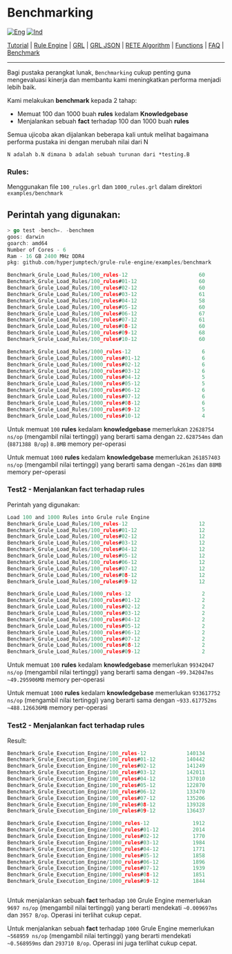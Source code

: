 # Benchmarking

[![Eng](https://github.com/gosquared/flags/blob/master/flags/flags/flat/24/United-Kingdom.png?raw=true)](Benchmarking_en.md)
[![Ind](https://github.com/gosquared/flags/blob/master/flags/flags/flat/24/Indonesia.png?raw=true)](Benchmarking_id.md)

[Tutorial](Tutorial_id.md) | [Rule Engine](RuleEngine_id.md) | [GRL](GRL_id.md) | [GRL JSON](GRL_JSON_id.md) | [RETE Algorithm](RETE_id.md) | [Functions](Function_id.md) | [FAQ](FAQ_id.md) | [Benchmark](Benchmarking_id.md)

---

Bagi pustaka perangkat lunak, `Benchmarking` cukup penting guna mengevaluasi kinerja dan membantu kami meningkatkan performa menjadi lebih baik.

Kami melakukan __benchmark__ kepada 2 tahap:
* Memuat 100 dan 1000 buah __rules__ kedalam __Knowledgebase__
* Menjalankan sebuah __fact__ terhadap 100 dan 1000 buah __rules__

Semua ujicoba akan dijalankan beberapa kali untuk melihat bagaimana performa pustaka ini dengan merubah nilai dari N

`N adalah b.N dimana b adalah sebuah turunan dari *testing.B`

### Rules:
Menggunakan file `100_rules.grl` dan `1000_rules.grl` dalam direktori `examples/benchmark`

Perintah yang digunakan:
---
```go
> go test -bench=. -benchmem
goos: darwin
goarch: amd64
Number of Cores - 6
Ram - 16 GB 2400 MHz DDR4
pkg: github.com/hyperjumptech/grule-rule-engine/examples/benchmark

Benchmark_Grule_Load_Rules/100_rules-12                       60          20968700 ns/op         8871574 B/op     216554 allocs/op
Benchmark_Grule_Load_Rules/100_rules#01-12                    60          20800060 ns/op         8871255 B/op     216552 allocs/op
Benchmark_Grule_Load_Rules/100_rules#02-12                    60          21284699 ns/op         8871410 B/op     216553 allocs/op
Benchmark_Grule_Load_Rules/100_rules#03-12                    61          20414968 ns/op         8871317 B/op     216552 allocs/op
Benchmark_Grule_Load_Rules/100_rules#04-12                    58          20618596 ns/op         8871612 B/op     216554 allocs/op
Benchmark_Grule_Load_Rules/100_rules#05-12                    60          21217303 ns/op         8871294 B/op     216552 allocs/op
Benchmark_Grule_Load_Rules/100_rules#06-12                    67          21312189 ns/op         8871592 B/op     216554 allocs/op
Benchmark_Grule_Load_Rules/100_rules#07-12                    61          20592475 ns/op         8871213 B/op     216552 allocs/op
Benchmark_Grule_Load_Rules/100_rules#08-12                    60          22628754 ns/op         8871388 B/op     216553 allocs/op
Benchmark_Grule_Load_Rules/100_rules#09-12                    68          21192157 ns/op         8871223 B/op     216552 allocs/op
Benchmark_Grule_Load_Rules/100_rules#10-12                    60          21242572 ns/op         8871226 B/op     216552 allocs/op

Benchmark_Grule_Load_Rules/1000_rules-12                       6         209761389 ns/op        88641262 B/op    2141287 allocs/op
Benchmark_Grule_Load_Rules/1000_rules#01-12                    6         204268674 ns/op        88644670 B/op    2141304 allocs/op
Benchmark_Grule_Load_Rules/1000_rules#02-12                    6         210895687 ns/op        88639476 B/op    2141278 allocs/op
Benchmark_Grule_Load_Rules/1000_rules#03-12                    6         214102248 ns/op        88642209 B/op    2141293 allocs/op
Benchmark_Grule_Load_Rules/1000_rules#04-12                    5         268977045 ns/op        88639793 B/op    2141279 allocs/op
Benchmark_Grule_Load_Rules/1000_rules#05-12                    5         211837045 ns/op        88641822 B/op    2141289 allocs/op
Benchmark_Grule_Load_Rules/1000_rules#06-12                    6         221863753 ns/op        88642209 B/op    2141293 allocs/op
Benchmark_Grule_Load_Rules/1000_rules#07-12                    6         223676073 ns/op        88643585 B/op    2141299 allocs/op
Benchmark_Grule_Load_Rules/1000_rules#08-12                    6         224317362 ns/op        88643070 B/op    2141297 allocs/op
Benchmark_Grule_Load_Rules/1000_rules#09-12                    5         241930711 ns/op        88641422 B/op    2141289 allocs/op
Benchmark_Grule_Load_Rules/1000_rules#10-12                    4         261857403 ns/op        88637592 B/op    2141269 allocs/op

```

Untuk memuat `100` __rules__ kedalam __knowledgebase__ memerlukan `22628754 ns/op` (mengambil nilai tertinggi) yang berarti sama dengan `22.628754ms` dan (`8871388 B/op`) `8.8MB` memory per-operasi

Untuk memuat `1000` __rules__ kedalam __knowledgebase__ memerlukan `261857403 ns/op` (mengambil nilai tertinggi) yang berarti sama dengan `~261ms` dan `88MB` memory per-operasi

### Test2 - Menjalankan fact terhadap rules
Perintah yang digunakan: 
```go
Load 100 and 1000 Rules into Grule rule Engine
Benchmark_Grule_Load_Rules/100_rules-12                       12          96674568 ns/op        49297966 B/op     731119 allocs/op
Benchmark_Grule_Load_Rules/100_rules#01-12                    12          97915910 ns/op        49293839 B/op     731103 allocs/op
Benchmark_Grule_Load_Rules/100_rules#02-12                    12          97716674 ns/op        49293398 B/op     731129 allocs/op
Benchmark_Grule_Load_Rules/100_rules#03-12                    12          97227219 ns/op        49299542 B/op     731145 allocs/op
Benchmark_Grule_Load_Rules/100_rules#04-12                    12          99342047 ns/op        49295906 B/op     731131 allocs/op
Benchmark_Grule_Load_Rules/100_rules#05-12                    12          98636912 ns/op        49297570 B/op     731228 allocs/op
Benchmark_Grule_Load_Rules/100_rules#06-12                    12          98414282 ns/op        49297168 B/op     731122 allocs/op
Benchmark_Grule_Load_Rules/100_rules#07-12                    12          97733003 ns/op        49299440 B/op     731184 allocs/op
Benchmark_Grule_Load_Rules/100_rules#08-12                    12          98122635 ns/op        49297690 B/op     731132 allocs/op
Benchmark_Grule_Load_Rules/100_rules#09-12                    12          98451525 ns/op        49292262 B/op     731055 allocs/op

Benchmark_Grule_Load_Rules/1000_rules-12                       2         933617752 ns/op        488126636 B/op   7239752 allocs/op
Benchmark_Grule_Load_Rules/1000_rules#01-12                    2         926896605 ns/op        488120920 B/op   7239869 allocs/op
Benchmark_Grule_Load_Rules/1000_rules#02-12                    2         928509980 ns/op        488118076 B/op   7239757 allocs/op
Benchmark_Grule_Load_Rules/1000_rules#03-12                    2         926093793 ns/op        488119492 B/op   7239927 allocs/op
Benchmark_Grule_Load_Rules/1000_rules#04-12                    2         924214904 ns/op        488154840 B/op   7240215 allocs/op
Benchmark_Grule_Load_Rules/1000_rules#05-12                    2         928009912 ns/op        488078180 B/op   7239902 allocs/op
Benchmark_Grule_Load_Rules/1000_rules#06-12                    2         925822584 ns/op        488082700 B/op   7239303 allocs/op
Benchmark_Grule_Load_Rules/1000_rules#07-12                    2         923116273 ns/op        488088032 B/op   7239301 allocs/op
Benchmark_Grule_Load_Rules/1000_rules#08-12                    2         924545950 ns/op        488103888 B/op   7240207 allocs/op
Benchmark_Grule_Load_Rules/1000_rules#09-12                    2         930476936 ns/op        488166652 B/op   7240389 allocs/op


```

Untuk memuat `100` __rules__ kedalam __knowledgebase__ memerlukan `99342047 ns/op` (mengambil nilai tertinggi) yang berarti sama dengan `~99.342047ms` `~49.295906MB` memory per-operasi

Untuk memuat `1000` __rules__ kedalam __knowledgebase__ memerlukan `933617752 ns/op` (mengambil nilai tertinggi) yang berarti sama dengan `~933.617752ms` `~488.126636MB` memory per-operasi

### Test2 - Menjalankan fact terhadap rules
Result:
```go
Benchmark_Grule_Execution_Engine/100_rules-12             140134              8175 ns/op            3939 B/op         59 allocs/op
Benchmark_Grule_Execution_Engine/100_rules#01-12          140442              8240 ns/op            3939 B/op         59 allocs/op
Benchmark_Grule_Execution_Engine/100_rules#02-12          141249              8151 ns/op            3937 B/op         59 allocs/op
Benchmark_Grule_Execution_Engine/100_rules#03-12          142011              8191 ns/op            3935 B/op         59 allocs/op
Benchmark_Grule_Execution_Engine/100_rules#04-12          137010              8226 ns/op            3947 B/op         59 allocs/op
Benchmark_Grule_Execution_Engine/100_rules#05-12          122870              9112 ns/op            3989 B/op         59 allocs/op
Benchmark_Grule_Execution_Engine/100_rules#06-12          133470              9697 ns/op            3957 B/op         59 allocs/op
Benchmark_Grule_Execution_Engine/100_rules#07-12          135206              8210 ns/op            3952 B/op         59 allocs/op
Benchmark_Grule_Execution_Engine/100_rules#08-12          139328              8213 ns/op            3941 B/op         59 allocs/op
Benchmark_Grule_Execution_Engine/100_rules#09-12          136437              8287 ns/op            3949 B/op         59 allocs/op

Benchmark_Grule_Execution_Engine/1000_rules-12              1912            525881 ns/op          273244 B/op       3843 allocs/op
Benchmark_Grule_Execution_Engine/1000_rules#01-12           2014            508415 ns/op          260310 B/op       3651 allocs/op
Benchmark_Grule_Execution_Engine/1000_rules#02-12           1770            568959 ns/op          293710 B/op       4147 allocs/op
Benchmark_Grule_Execution_Engine/1000_rules#03-12           1984            513188 ns/op          263958 B/op       3706 allocs/op
Benchmark_Grule_Execution_Engine/1000_rules#04-12           1771            566971 ns/op          293550 B/op       4145 allocs/op
Benchmark_Grule_Execution_Engine/1000_rules#05-12           1858            541169 ns/op          280695 B/op       3954 allocs/op
Benchmark_Grule_Execution_Engine/1000_rules#06-12           1896            530956 ns/op          275395 B/op       3875 allocs/op
Benchmark_Grule_Execution_Engine/1000_rules#07-12           1939            522682 ns/op          269694 B/op       3790 allocs/op
Benchmark_Grule_Execution_Engine/1000_rules#08-12           1851            545408 ns/op          281652 B/op       3968 allocs/op
Benchmark_Grule_Execution_Engine/1000_rules#09-12           1844            543697 ns/op          282657 B/op       3983 allocs/op



```

Untuk menjalankan sebuah __fact__ terhadap `100` Grule Engine memerlukan `9697 ns/op` (mengambil nilai tertinggi) yang berarti mendekati `~0.009697ms` dan `3957 B/op`. Operasi ini terlihat cukup cepat.

Untuk menjalankan sebuah __fact__ terhadap `1000` Grule Engine memerlukan `~568959 ns/op` (mengambil nilai tertinggi) yang berarti mendekati `~0.568959ms` dan `293710 B/op`. Operasi ini juga terlihat cukup cepat.


